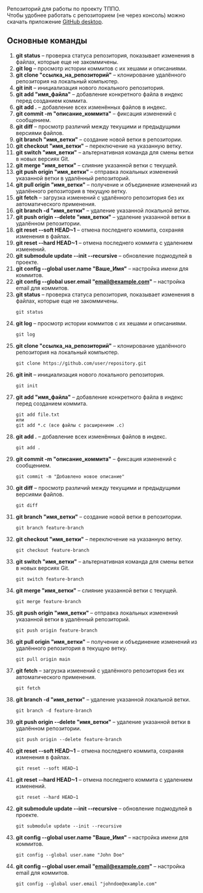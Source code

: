 Репозиторий для работы по проекту ТППО.\
Чтобы удобнее работать с репозиторием (не через консоль) можно скачать приложение [GitHub desktop](https://desktop.github.com/download/).
## Основные команды
1. **git status** – проверка статуса репозитория, показывает изменения в файлах, которые еще не закоммичены.  
2. **git log** – просмотр истории коммитов с их хешами и описаниями.  
3. **git clone "ссылка_на_репозиторий"** – клонирование удалённого репозитория на локальный компьютер.  
4. **git init** – инициализация нового локального репозитория.  
5. **git add "имя_файла"** – добавление конкретного файла в индекс перед созданием коммита.  
6. **git add .** – добавление всех изменённых файлов в индекс.  
7. **git commit -m "описание_коммита"** – фиксация изменений с сообщением.  
8. **git diff** – просмотр различий между текущими и предыдущими версиями файлов.  
9. **git branch "имя_ветки"** – создание новой ветки в репозитории.  
10. **git checkout "имя_ветки"** – переключение на указанную ветку.  
11. **git switch "имя_ветки"** – альтернативная команда для смены ветки в новых версиях Git.  
12. **git merge "имя_ветки"** – слияние указанной ветки с текущей.  
13. **git push origin "имя_ветки"** – отправка локальных изменений указанной ветки в удалённый репозиторий.  
14. **git pull origin "имя_ветки"** – получение и объединение изменений из удалённого репозитория в текущую ветку.  
15. **git fetch** – загрузка изменений с удалённого репозитория без их автоматического применения.  
16. **git branch -d "имя_ветки"** – удаление указанной локальной ветки.  
17. **git push origin --delete "имя_ветки"** – удаление указанной ветки в удалённом репозитории.  
18. **git reset --soft HEAD~1** – отмена последнего коммита, сохраняя изменения в файлах.  
19. **git reset --hard HEAD~1** – отмена последнего коммита с удалением изменений.  
20. **git submodule update --init --recursive** – обновление подмодулей в проекте.  
21. **git config --global user.name "Ваше_Имя"** – настройка имени для коммитов.  
22. **git config --global user.email "email@example.com"** – настройка email для коммитов.  
1. **git status** – проверка статуса репозитория, показывает изменения в файлах, которые еще не закоммичены.
   ```
   git status
   ```  
2. **git log** – просмотр истории коммитов с их хешами и описаниями.
   ```
   git log
   ```  
3. **git clone "ссылка_на_репозиторий"** – клонирование удалённого репозитория на локальный компьютер.
   ```
   git clone https://github.com/user/repository.git
   ```  
4. **git init** – инициализация нового локального репозитория.
   ```
   git init
   ```  
5. **git add "имя_файла"** – добавление конкретного файла в индекс перед созданием коммита.
   ```
   git add file.txt
   или
   git add *.c (все файлы с расширением .c)
   ```  
6. **git add .** – добавление всех изменённых файлов в индекс.
   ```
   git add .
   ```  
7. **git commit -m "описание_коммита"** – фиксация изменений с сообщением.
   ```
   git commit -m "Добавлено новое описание"
   ```  
8. **git diff** – просмотр различий между текущими и предыдущими версиями файлов.
   ```
   git diff
   ```  
9. **git branch "имя_ветки"** – создание новой ветки в репозитории.
   ```
   git branch feature-branch
   ```  
10. **git checkout "имя_ветки"** – переключение на указанную ветку.
     ```
     git checkout feature-branch
     ```  
11. **git switch "имя_ветки"** – альтернативная команда для смены ветки в новых версиях Git.
    ```
    git switch feature-branch
    ```  
12. **git merge "имя_ветки"** – слияние указанной ветки с текущей.
    ```
    git merge feature-branch
    ```
13. **git push origin "имя_ветки"** – отправка локальных изменений указанной ветки в удалённый репозиторий.
    ```
    git push origin feature-branch
    ```  
14. **git pull origin "имя_ветки"** – получение и объединение изменений из удалённого репозитория в текущую ветку.
    ```
    git pull origin main
    ```  
15. **git fetch** – загрузка изменений с удалённого репозитория без их автоматического применения.
    ```
    git fetch
    ```  
16. **git branch -d "имя_ветки"** – удаление указанной локальной ветки.
    ```
    git branch -d feature-branch
    ```  
17. **git push origin --delete "имя_ветки"** – удаление указанной ветки в удалённом репозитории.
    ```
    git push origin --delete feature-branch
    ```  
18. **git reset --soft HEAD~1** – отмена последнего коммита, сохраняя изменения в файлах.
    ```
    git reset --soft HEAD~1
    ```  
19. **git reset --hard HEAD~1** – отмена последнего коммита с удалением изменений.
    ```
    git reset --hard HEAD~1
    ```  
20. **git submodule update --init --recursive** – обновление подмодулей в проекте.
    ```
    git submodule update --init --recursive
    ```  
21. **git config --global user.name "Ваше_Имя"** – настройка имени для коммитов.
    ```
    git config --global user.name "John Doe"
    ```  
22. **git config --global user.email "email@example.com"** – настройка email для коммитов.
    ```
    git config --global user.email "johndoe@example.com"
    ```
